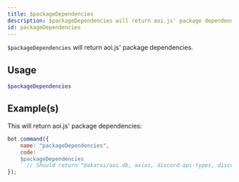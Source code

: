 ```yaml
---
title: $packageDependencies
description: $packageDependencies will return aoi.js' package dependencies.
id: packageDependencies
---
```


`$packageDependencies` will return aoi.js' package dependencies.

## Usage

```php
$packageDependencies
```

## Example(s)

This will return aoi.js' package dependencies:

```javascript
bot.command({
    name: "packageDependencies",
    code: `
    $packageDependencies
    ` // Should return "@akarui/aoi.db, axios, discord-api-types, discord.js, undici"
});
```